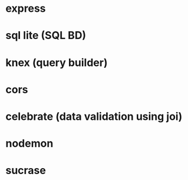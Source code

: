 # express
# sql lite (SQL BD)
# knex (query builder)
# cors
# celebrate (data validation using joi)

# nodemon
# sucrase
